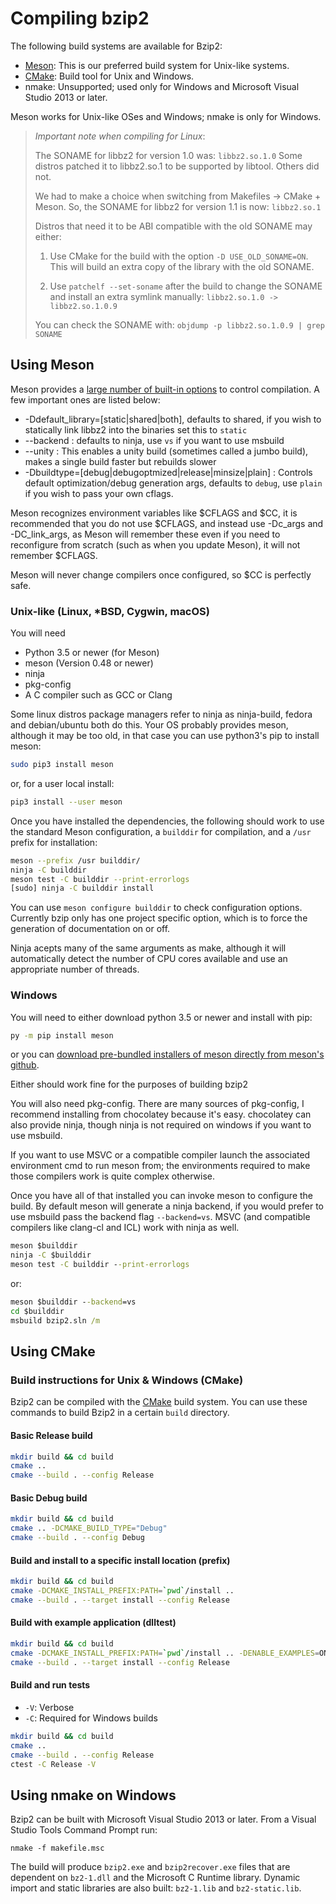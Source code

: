 # Compiling bzip2

The following build systems are available for Bzip2:

* [Meson]: This is our preferred build system for Unix-like systems.
* [CMake]: Build tool for Unix and Windows.
* nmake: Unsupported; used only for Windows and Microsoft Visual
  Studio 2013 or later.

Meson works for Unix-like OSes and Windows; nmake is only for Windows.

[Meson]: https://mesonbuild.com
[CMake]: https://cmake.org

> _Important note when compiling for Linux_:
>
> The SONAME for libbz2 for version 1.0 was: `libbz2.so.1.0`
> Some distros patched it to libbz2.so.1 to be supported by libtool.
> Others did not.
>
> We had to make a choice when switching from Makefiles -> CMake + Meson.
> So, the SONAME for libbz2 for version 1.1 is now: `libbz2.so.1`
>
> Distros that need it to be ABI compatible with the old SONAME may either:
> 1. Use CMake for the build with the option `-D USE_OLD_SONAME=ON`.
>    This will build an extra copy of the library with the old SONAME.
>
> 2. Use `patchelf --set-soname` after the build to change the SONAME and
>    install an extra symlink manually: `libbz2.so.1.0 -> libbz2.so.1.0.9`
>
> You can check the SONAME with: `objdump -p libbz2.so.1.0.9 | grep SONAME`

## Using Meson

Meson provides a [large number of built-in options](https://mesonbuild.com/Builtin-options.html)
to control compilation. A few important ones are listed below:

- -Ddefault_library=[static|shared|both], defaults to shared, if you wish to
  statically link libbz2 into the binaries set this to `static`
- --backend : defaults to ninja, use `vs` if you want to use msbuild
- --unity : This enables a unity build (sometimes called a jumbo build), makes a single build faster but rebuilds slower
- -Dbuildtype=[debug|debugoptmized|release|minsize|plain] : Controls default optimization/debug generation args,
  defaults to `debug`, use `plain` if you wish to pass your own cflags.

Meson recognizes environment variables like $CFLAGS and $CC, it is recommended
that you do not use $CFLAGS, and instead use -Dc_args and -DC_link_args, as
Meson will remember these even if you need to reconfigure from scratch (such
as when you update Meson), it will not remember $CFLAGS.

Meson will never change compilers once configured, so $CC is perfectly safe.

### Unix-like (Linux, *BSD, Cygwin, macOS)

You will need
 - Python 3.5 or newer (for Meson)
 - meson (Version 0.48 or newer)
 - ninja
 - pkg-config
 - A C compiler such as GCC or Clang

 Some linux distros package managers refer to ninja as ninja-build, fedora
 and debian/ubuntu both do this. Your OS probably provides meson, although
 it may be too old, in that case you can use python3's pip to install meson:

 ```sh
 sudo pip3 install meson
 ```
 or, for a user local install:
 ```sh
 pip3 install --user meson
 ```

 Once you have installed the dependencies, the following should work
 to use the standard Meson configuration, a `builddir` for
 compilation, and a `/usr` prefix for installation:

 ```sh
 meson --prefix /usr builddir/
 ninja -C builddir
 meson test -C builddir --print-errorlogs
 [sudo] ninja -C builddir install
 ```

You can use `meson configure builddir` to check configuration options.
Currently bzip only has one project specific option, which is to force the
generation of documentation on or off.

Ninja acepts many of the same arguments as make, although it will
automatically detect the number of CPU cores available and use an appropriate
number of threads.

### Windows

You will need to either download python 3.5 or newer and install with pip:
```cmd
py -m pip install meson
```
or you can [download pre-bundled installers of meson directly from meson's github](https://github.com/mesonbuild/meson/releases).

Either should work fine for the purposes of building bzip2

You will also need pkg-config. There are many sources of pkg-config, I
recommend installing from chocolatey because it's easy. chocolatey can also
provide ninja, though ninja is not required on windows if you want to use
msbuild.

If you want to use MSVC or a compatible compiler launch the associated
environment cmd to run meson from; the environments required to make those
compilers work is quite complex otherwise.

Once you have all of that installed you can invoke meson to configure the
build. By default meson will generate a ninja backend, if you would prefer to
use msbuild pass the backend flag `--backend=vs`. MSVC (and compatible
compilers like clang-cl and ICL) work with ninja as well.

```cmd
meson $builddir
ninja -C $builddir
meson test -C builddir --print-errorlogs
```

or:
```cmd
meson $builddir --backend=vs
cd $builddir
msbuild bzip2.sln /m
```

## Using CMake

### Build instructions for Unix & Windows (CMake)

Bzip2 can be compiled with the [CMake] build system.
You can use these commands to build Bzip2 in a certain `build` directory.

#### Basic Release build

```sh
mkdir build && cd build
cmake ..
cmake --build . --config Release
```

#### Basic Debug build

```sh
mkdir build && cd build
cmake .. -DCMAKE_BUILD_TYPE="Debug"
cmake --build . --config Debug
```

#### Build and install to a specific install location (prefix)

```sh
mkdir build && cd build
cmake -DCMAKE_INSTALL_PREFIX:PATH=`pwd`/install ..
cmake --build . --target install --config Release
```

#### Build with example application (dlltest)

```sh
mkdir build && cd build
cmake -DCMAKE_INSTALL_PREFIX:PATH=`pwd`/install .. -DENABLE_EXAMPLES=ON
cmake --build . --target install --config Release
```

#### Build and run tests

- `-V`: Verbose
- `-C`: Required for Windows builds

```sh
mkdir build && cd build
cmake ..
cmake --build . --config Release
ctest -C Release -V
```

## Using nmake on Windows

Bzip2 can be built with Microsoft Visual Studio 2013 or later. From a Visual
Studio Tools Command Prompt run:

```
nmake -f makefile.msc
```

The build will produce `bzip2.exe` and `bzip2recover.exe` files that are dependent
on `bz2-1.dll` and the Microsoft C Runtime library. Dynamic import and static
libraries are also built: `bz2-1.lib` and `bz2-static.lib`.
